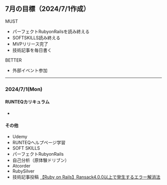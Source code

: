 ## 7月の目標（2024/7/1作成）
MUST
- パーフェクトRubyonRailsを読み終える
- SOFTSKILLS読み終える
- MVPリリース完了
- 技術記事を毎日書く
  
BETTER
- 外部イベント参加
***

### 2024/7/1(Mon)　
#### RUNTEQカリキュラム
- 
#### その他
- Udemy
- RUNTEQヘルプページ学習
- SOFT SKILLS
- パーフェクトRubyonRails
- 自己分析（原体験ドリブン）
- Atcorder
- RubySilver
- 技術記事投稿 [【Ruby on Rails】Ransack4.0.0以上で発生するエラー解消法](https://zenn.dev/s17w09/articles/62352ccfa4b3eb)
